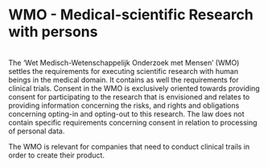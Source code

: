 # WMO - Medical-scientific Research with persons

</br>
The ‘Wet Medisch-Wetenschappelijk Onderzoek met Mensen’ (WMO) settles the requirements for executing scientific research with human beings in the medical domain. It contains as well the requirements for clinical trials. Consent in the WMO is exclusively oriented towards providing consent for participating to the research that is envisioned and relates to providing information concerning the risks, and rights and obligations concerning opting-in and opting-out to this research. The law does not contain specific requirements concerning consent in relation to processing of personal data. 

The WMO is relevant for companies that need to conduct clinical trails in order to create their product.

